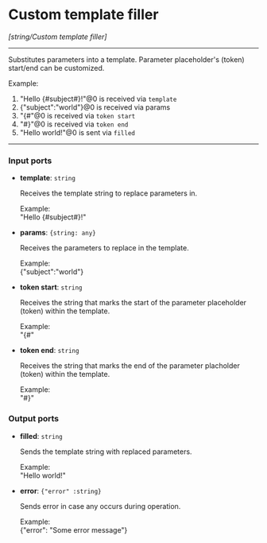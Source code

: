 # Custom template filler

_[string/Custom template filler]_

---

Substitutes parameters into a template. Parameter placeholder's (token) start/end can be customized.  
  
Example:  
  
1. "Hello {#subject#}!"@0 is received via `template`  
2. {"subject":"world"}@0 is received via params  
3. "{#"@0 is received via `token start`  
4. "#}"@0 is received via `token end`  
5. "Hello world!"@0 is sent via `filled`  

---

### Input ports

* __template__: ` string `


    Receives the template string to replace parameters in.  
      
    Example:  
    "Hello {#subject#}!"  


* __params__: ` {string: any} `


    Receives the parameters to replace in the template.  
      
    Example:   
    {"subject":"world"}  


* __token start__: ` string `


    Receives the string that marks the start of the parameter placeholder (token) within the template.  
      
    Example:  
    "{#"  


* __token end__: ` string `


    Receives the string that marks the end of the parameter placholder (token) within the template.  
      
    Example:  
    "#}"  

### Output ports

* __filled__: ` string `


    Sends the template string with replaced parameters.  
      
    Example:  
    "Hello world!"  


* __error__: ` {"error" :string} `


    Sends error in case any occurs during operation.  
      
    Example:   
    {"error": "Some error message"}  

